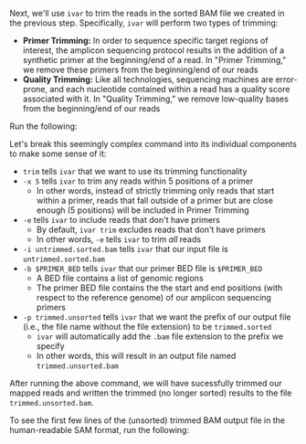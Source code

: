 <script>
import Link from "components/Link.svelte";
import Execute from "components/Execute.svelte";
</script>

Next, we'll use `ivar` to trim the reads in the sorted BAM file we created in the previous step. Specifically, `ivar` will perform two types of trimming:

- **Primer Trimming:** In order to sequence specific target regions of interest, the amplicon sequencing protocol results in the addition of a <Link href="https://en.wikipedia.org/wiki/Primer_(molecular_biology)#Uses_of_synthetic_primers">synthetic primer</Link> at the beginning/end of a read. In "Primer Trimming," we remove these primers from the beginning/end of our reads
- **Quality Trimming:** Like all technologies, sequencing machines are error-prone, and each nucleotide contained within a read has a <Link href="https://en.wikipedia.org/wiki/FASTQ_format#Quality">quality score</Link> associated with it. In "Quality Trimming," we remove low-quality bases from the beginning/end of our reads

Run the following:

<Execute command="ivar trim -x 5 -e -i untrimmed.sorted.bam -b $PRIMER_BED -p trimmed.unsorted" inline="false" />

Let's break this seemingly complex command into its individual components to make some sense of it:

- `trim` tells `ivar` that we want to use its trimming functionality
- `-x 5` tells `ivar` to trim any reads within 5 positions of a primer
  - In other words, instead of strictly trimming only reads that start within a primer, reads that fall outside of a primer but are close enough (5 positions) will be included in Primer Trimming
- `-e` tells `ivar` to include reads that don't have primers
  - By default, `ivar trim` excludes reads that don't have primers
  - In other words, `-e` tells `ivar` to trim *all* reads
- `-i untrimmed.sorted.bam` tells `ivar` that our input file is `untrimmed.sorted.bam`
- `-b $PRIMER_BED` tells `ivar` that our primer BED file is `$PRIMER_BED`
  - A <Link href="https://en.wikipedia.org/wiki/BED_(file_format)">BED file</Link> contains a list of genomic regions
  - The primer BED file contains the the start and end positions (with respect to the reference genome) of our amplicon sequencing primers
- `-p trimmed.unsorted` tells `ivar` that we want the prefix of our output file (i.e., the file name without the file extension) to be `trimmed.sorted`
  - `ivar` will automatically add the `.bam` file extension to the prefix we specify
  - In other words, this will result in an output file named `trimmed.unsorted.bam`

After running the above command, we will have sucessfully trimmed our mapped reads and written the trimmed (no longer sorted) results to the file `trimmed.unsorted.bam`.

To see the first few lines of the (unsorted) trimmed BAM output file in the human-readable SAM format, run the following:

<Execute command="samtools view -h trimmed.unsorted.bam | head -n 5" inline="false" />